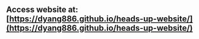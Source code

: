 ## Access website at: [https://dyang886.github.io/heads-up-website/](https://dyang886.github.io/heads-up-website/)